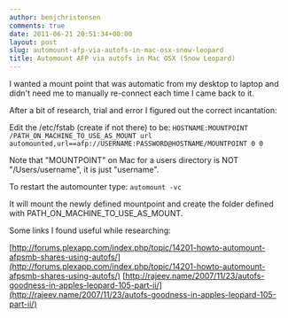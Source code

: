 ```yaml
---
author: benjchristensen
comments: true
date: 2011-06-21 20:51:34+00:00
layout: post
slug: automount-afp-via-autofs-in-mac-osx-snow-leopard
title: Automount AFP via autofs in Mac OSX (Snow Leopard)
---
```


I wanted a mount point that was automatic from my desktop to laptop and didn't need me to manually re-connect each time I came back to it.

After a bit of research, trial and error I figured out the correct incantation:

Edit the /etc/fstab (create if not there) to be:
`
HOSTNAME:MOUNTPOINT /PATH_ON_MACHINE_TO_USE_AS_MOUNT url automounted,url==afp://USERNAME:PASSWORD@HOSTNAME/MOUNTPOINT 0 0
`

Note that "MOUNTPOINT" on Mac for a users directory is NOT "/Users/username", it is just "username".

To restart the automounter type:
`
automount -vc
`

It will mount the newly defined mountpoint and create the folder defined with PATH_ON_MACHINE_TO_USE_AS_MOUNT.


Some links I found useful while researching:

[http://forums.plexapp.com/index.php/topic/14201-howto-automount-afpsmb-shares-using-autofs/](http://forums.plexapp.com/index.php/topic/14201-howto-automount-afpsmb-shares-using-autofs/)
[http://rajeev.name/2007/11/23/autofs-goodness-in-apples-leopard-105-part-ii/](http://rajeev.name/2007/11/23/autofs-goodness-in-apples-leopard-105-part-ii/)
